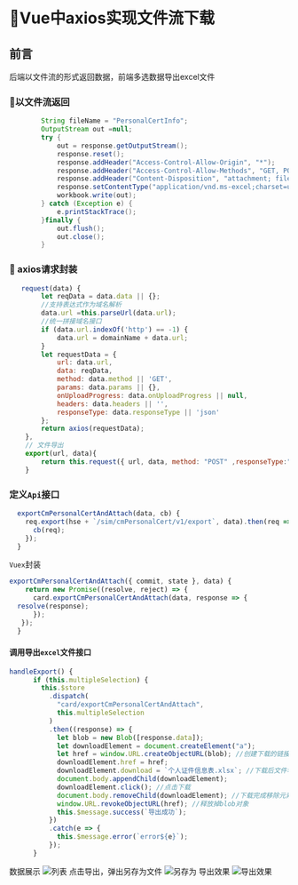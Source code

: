 # :bookmark:Vue中axios实现文件流下载
##  前言
后端以文件流的形式返回数据，前端多选数据导出excel文件
### :bookmark:以文件流返回
```java
		String fileName = "PersonalCertInfo";
		OutputStream out =null;
		try {
			out = response.getOutputStream();
			response.reset();
			response.addHeader("Access-Control-Allow-Origin", "*");
			response.addHeader("Access-Control-Allow-Methods", "GET, POST, PUT, DELETE");
			response.addHeader("Content-Disposition", "attachment; filename=" + fileName + ".xlsx");
			response.setContentType("application/vnd.ms-excel;charset=utf-8");
			workbook.write(out);
		} catch (Exception e) {
			e.printStackTrace();
		}finally {
			out.flush();
			out.close();
		}
```
### :bookmark: axios请求封装

```js
   request(data) {
        let reqData = data.data || {};
        //支持表达式作为域名解析
        data.url =this.parseUrl(data.url);
        //统一拼接域名接口
        if (data.url.indexOf('http') == -1) {
            data.url = domainName + data.url;
        }
        let requestData = {
            url: data.url,
            data: reqData,
            method: data.method || 'GET',
            params: data.params || {},
            onUploadProgress: data.onUploadProgress || null,
            headers: data.headers || '',
            responseType: data.responseType || 'json'
        };
        return axios(requestData);
    },
    // 文件导出
    export(url, data){
        return this.request({ url, data, method: "POST" ,responseType:"blob"});
    }
```
### 定义`Api`接口
```js
  exportCmPersonalCertAndAttach(data, cb) {
    req.export(hse + `/sim/cmPersonalCert/v1/export`, data).then(req => {
      cb(req);
    });
  }
```
`Vuex`封装
```js
exportCmPersonalCertAndAttach({ commit, state }, data) {
    return new Promise((resolve, reject) => {
      card.exportCmPersonalCertAndAttach(data, response => {
  resolve(response);
      });
   });
  }
```

#### 调用导出`excel`文件接口
```js
handleExport() {
      if (this.multipleSelection) {
        this.$store
          .dispatch(
            "card/exportCmPersonalCertAndAttach",
            this.multipleSelection
          )
          .then((response) => {
            let blob = new Blob([response.data]);
            let downloadElement = document.createElement("a");
            let href = window.URL.createObjectURL(blob); //创建下载的链接
            downloadElement.href = href;
            downloadElement.download = `个人证件信息表.xlsx`; //下载后文件名
            document.body.appendChild(downloadElement);
            downloadElement.click(); //点击下载
            document.body.removeChild(downloadElement); //下载完成移除元素
            window.URL.revokeObjectURL(href); //释放掉blob对象
            this.$message.success(`导出成功`);
          })
          .catch(e => {
            this.$message.error(`error${e}`);
          });
      }
```
数据展示
![列表](https://img-blog.csdnimg.cn/20191114181513397.png?x-oss-process=image/watermark,type_ZmFuZ3poZW5naGVpdGk,shadow_10,text_aHR0cHM6Ly9ibG9nLmNzZG4ubmV0L20wXzM3OTAzODgy,size_16,color_FFFFFF,t_70)
点击导出，弹出另存为文件
![另存为](https://img-blog.csdnimg.cn/201911141841222.png?x-oss-process=image/watermark,type_ZmFuZ3poZW5naGVpdGk,shadow_10,text_aHR0cHM6Ly9ibG9nLmNzZG4ubmV0L20wXzM3OTAzODgy,size_16,color_FFFFFF,t_70)
导出效果
![导出效果](https://img-blog.csdnimg.cn/20191114183901291.png?x-oss-process=image/watermark,type_ZmFuZ3poZW5naGVpdGk,shadow_10,text_aHR0cHM6Ly9ibG9nLmNzZG4ubmV0L20wXzM3OTAzODgy,size_16,color_FFFFFF,t_70)
